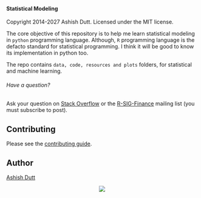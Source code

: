 #### Statistical Modeling

Copyright 2014-2027 Ashish Dutt. Licensed under the MIT license.

The core objective of this repository is to help me learn statistical modeling in `python` programming language. Although, `R` programming language is the defacto standard for statistical programming. I think it will be good to know its implementation in python too.

The repo contains `data, code, resources and plots` folders, for statistical and machine learning.

###### Have a question?

Ask your question on [Stack Overflow](http://stackoverflow.com/questions/tagged/r)
or the [R-SIG-Finance](https://stat.ethz.ch/mailman/listinfo/r-sig-finance)
mailing list (you must subscribe to post).

## Contributing 

Please see the [contributing guide](CONTRIBUTING.md).

## Author
[Ashish Dutt](https://duttashi.github.io/about/)


<p align="center">
<a href="https://www.paypal.me/ashishdutt">
<img src="https://www.paypalobjects.com/en_US/i/btn/btn_donate_LG.gif" />
</a>
</p> 

